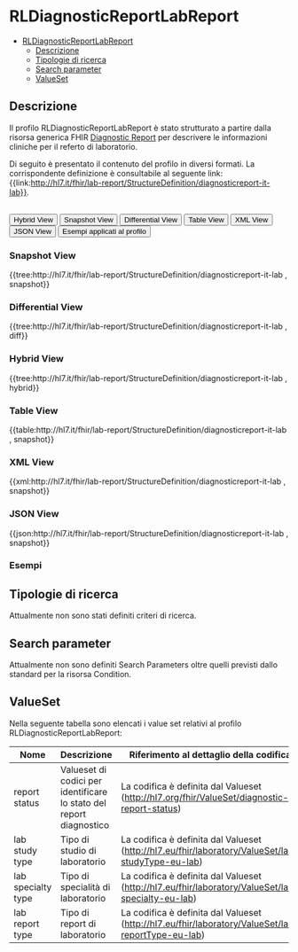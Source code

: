 # RLDiagnosticReportLabReport

- [RLDiagnosticReportLabReport](#RLDiagnosticReportLabReport)
  - [Descrizione](#descrizione)
  - [Tipologie di ricerca](#tipologie-di-ricerca)
  - [Search parameter](#search-parameter)
  - [ValueSet](#valueset)

## Descrizione

Il profilo RLDiagnosticReportLabReport è stato strutturato a partire dalla risorsa generica FHIR  [Diagnostic Report](https://hl7.org/fhir/R4/diagnosticreport.html) per descrivere le informazioni cliniche per il referto di laboratorio.

Di seguito è presentato il contenuto del profilo in diversi formati. La corrispondente definizione è consultabile al seguente link: {{link:http://hl7.it/fhir/lab-report/StructureDefinition/diagnosticreport-it-lab}}.

<br>
<div class="tab">
  <button class="tablinks active" onclick="openTab(event, 'Hybrid View')">Hybrid View</button>
  <button class="tablinks" onclick="openTab(event, 'Snapshot View')">Snapshot View</button>
  <button class="tablinks" onclick="openTab(event, 'Differential View')">Differential View</button>
  <button class="tablinks" onclick="openTab(event, 'Table View')">Table View</button>
  <button class="tablinks" onclick="openTab(event, 'XML View')">XML View</button>
  <button class="tablinks" onclick="openTab(event, 'JSON View')">JSON View</button>
  <button class="tablinks" onclick="openTab(event, 'Esempi')">Esempi applicati al profilo</button>
</div>

<div id="Snapshot View" class="tabcontent">
  <h3>Snapshot View</h3>
{{tree:http://hl7.it/fhir/lab-report/StructureDefinition/diagnosticreport-it-lab , snapshot}}
</div>

<div id="Differential View" class="tabcontent">
  <h3>Differential View</h3>
{{tree:http://hl7.it/fhir/lab-report/StructureDefinition/diagnosticreport-it-lab , diff}}
</div>

<div id="Hybrid View" class="tabcontent"  style="display:block">
  <h3>Hybrid View</h3>
{{tree:http://hl7.it/fhir/lab-report/StructureDefinition/diagnosticreport-it-lab , hybrid}}
</div>

<div id="Table View" class="tabcontent">
  <h3>Table View</h3>
{{table:http://hl7.it/fhir/lab-report/StructureDefinition/diagnosticreport-it-lab , snapshot}}
</div>

<div id="XML View" class="tabcontent">
  <h3>XML View</h3>
{{xml:http://hl7.it/fhir/lab-report/StructureDefinition/diagnosticreport-it-lab , snapshot}}
</div>

<div id="JSON View" class="tabcontent">
  <h3>JSON View</h3>
{{json:http://hl7.it/fhir/lab-report/StructureDefinition/diagnosticreport-it-lab , snapshot}}
</div>

<div id="Esempi" class="tabcontent">
  <h3>Esempi</h3>

</div>

<!-- ===================================================FINE SEZIONE=================================================== -->

## Tipologie di ricerca

Attualmente non sono stati definiti criteri di ricerca.

<!-- ===================================================FINE SEZIONE=================================================== -->

## Search parameter

Attualmente non sono definiti Search Parameters oltre quelli previsti dallo standard per la risorsa Condition.

<!-- ===================================================FINE SEZIONE=================================================== -->

## ValueSet
Nella seguente tabella sono elencati i value set relativi al profilo RLDiagnosticReportLabReport:

| Nome    | Descrizione    | Riferimento   al dettaglio della codifica    |
|---|---|---|
| report status| Valueset di codici per identificare lo stato del report diagnostico | La codifica è definita dal Valueset (http://hl7.org/fhir/ValueSet/diagnostic-report-status)  |
| lab study type| Tipo di studio di laboratorio| La codifica è definita dal Valueset (http://hl7.eu/fhir/laboratory/ValueSet/lab-studyType-eu-lab)  |
| lab specialty type| Tipo di specialità di laboratorio| La codifica è definita dal Valueset (http://hl7.eu/fhir/laboratory/ValueSet/lab-specialty-eu-lab)  |
| lab report type| Tipo di report di laboratorio| La codifica è definita dal Valueset (http://hl7.eu/fhir/laboratory/ValueSet/lab-reportType-eu-lab)  |



